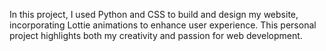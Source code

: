 In this project, I used Python and CSS to build and design my website, incorporating Lottie animations to enhance user experience. 
This personal project highlights both my creativity and passion for web development.
